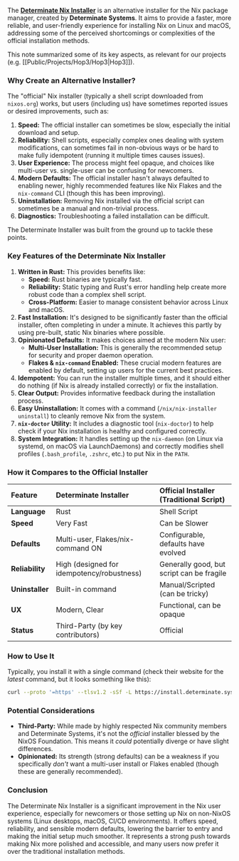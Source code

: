 The **[Determinate Nix Installer](https://determinate.systems/nix-installer/)** is an alternative installer for the Nix package manager, created by **Determinate Systems**. It aims to provide a faster, more reliable, and user-friendly experience for installing Nix on Linux and macOS, addressing some of the perceived shortcomings or complexities of the official installation methods.

This note summarized some of its key aspects, as relevant for our projects (e.g. [[Public/Projects/Hop3/Hop3|Hop3]]).

### Why Create an Alternative Installer?

The "official" Nix installer (typically a shell script downloaded from `nixos.org`) works, but users (including us) have sometimes reported issues or desired improvements, such as:

1.  **Speed:** The official installer can sometimes be slow, especially the initial download and setup.
2.  **Reliability:** Shell scripts, especially complex ones dealing with system modifications, can sometimes fail in non-obvious ways or be hard to make fully idempotent (running it multiple times causes issues).
3.  **User Experience:** The process might feel opaque, and choices like multi-user vs. single-user can be confusing for newcomers.
4.  **Modern Defaults:** The official installer hasn't always defaulted to enabling newer, highly recommended features like Nix Flakes and the `nix-command` CLI (though this has been improving).
5.  **Uninstallation:** Removing Nix installed via the official script can sometimes be a manual and non-trivial process.
6.  **Diagnostics:** Troubleshooting a failed installation can be difficult.

The Determinate Installer was built from the ground up to tackle these points.

### Key Features of the Determinate Nix Installer

1.  **Written in Rust:** This provides benefits like:
    *   **Speed:** Rust binaries are typically fast.
    *   **Reliability:** Static typing and Rust's error handling help create more robust code than a complex shell script.
    *   **Cross-Platform:** Easier to manage consistent behavior across Linux and macOS.
2.  **Fast Installation:** It's designed to be significantly faster than the official installer, often completing in under a minute. It achieves this partly by using pre-built, static Nix binaries where possible.
3.  **Opinionated Defaults:** It makes choices aimed at the modern Nix user:
    *   **Multi-User Installation:** This is generally the recommended setup for security and proper daemon operation.
    *   **Flakes & `nix-command` Enabled:** These crucial modern features are enabled by default, setting up users for the current best practices.
4.  **Idempotent:** You can run the installer multiple times, and it should either do nothing (if Nix is already installed correctly) or fix the installation.
5.  **Clear Output:** Provides informative feedback during the installation process.
6.  **Easy Uninstallation:** It comes with a command (`/nix/nix-installer uninstall`) to cleanly remove Nix from the system.
7.  **`nix-doctor` Utility:** It includes a diagnostic tool (`nix-doctor`) to help check if your Nix installation is healthy and configured correctly.
8.  **System Integration:** It handles setting up the `nix-daemon` (on Linux via systemd, on macOS via LaunchDaemons) and correctly modifies shell profiles (`.bash_profile`, `.zshrc`, etc.) to put Nix in the `PATH`.

### How it Compares to the Official Installer

| Feature | Determinate Installer | Official Installer (Traditional Script) |
| :--- | :--- | :--- |
| **Language** | Rust | Shell Script |
| **Speed** | Very Fast | Can be Slower |
| **Defaults** | Multi-user, Flakes/nix-command ON | Configurable, defaults have evolved |
| **Reliability**| High (designed for idempotency/robustness) | Generally good, but script can be fragile |
| **Uninstaller**| Built-in command | Manual/Scripted (can be tricky) |
| **UX** | Modern, Clear | Functional, can be opaque |
| **Status** | Third-Party (by key contributors) | Official |

### How to Use It

Typically, you install it with a single command (check their website for the *latest* command, but it looks something like this):

```bash
curl --proto '=https' --tlsv1.2 -sSf -L https://install.determinate.systems/nix | sh -s -- install
```

### Potential Considerations

*   **Third-Party:** While made by highly respected Nix community members and Determinate Systems, it's not the *official* installer blessed by the NixOS Foundation. This means it *could* potentially diverge or have slight differences.
*   **Opinionated:** Its strength (strong defaults) can be a weakness if you specifically *don't* want a multi-user install or Flakes enabled (though these are generally recommended).

### Conclusion

The Determinate Nix Installer is a significant improvement in the Nix user experience, especially for newcomers or those setting up Nix on non-NixOS systems (Linux desktops, macOS, CI/CD environments). It offers speed, reliability, and sensible modern defaults, lowering the barrier to entry and making the initial setup much smoother. It represents a strong push towards making Nix more polished and accessible, and many users now prefer it over the traditional installation methods.